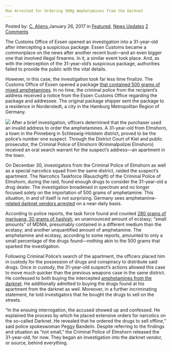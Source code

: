 ```yaml
---
Man Arrested for Ordering 500g Amphetamines from the Darknet
---
```

<article class="post-listing post-17748 post type-post status-publish format-standard has-post-thumbnail hentry 
    <div class="post-inner">
        <span>Posted by: <a href="https://www.deepdotweb.com/author/caliens/" title="">C. Aliens </a></span>
    <span>January 26, 2017</span>
    <span>in <a href="https://www.deepdotweb.com/category/deepdot-news/" rel="category tag">Featured</a>, <a href="https://www.deepdotweb.com/category/news-updates/" rel="category tag">News Updates</a></span>
    <span><a href="https://www.deepdotweb.com/2017/01/26/man-arrested-ordering-500g-amphetamines-darknet/#comments">2 Comments</a></span>
    </p>
    <div class="clear"></div>
    <div class="entry">
    <p>The Customs Office of Essen opened an investigation into a 31-year-old after intercepting a suspicious package. Essen Customs became a commonplace on the news after another recent bust—and an even bigger one that involved illegal firearms. In it, a similar event took place. And, as with the interception of the 31-year-old&#8217;s suspicious package, authorities failed to provide the public with the vital details.</p>
    <p>However, in this case, the investigation took far less time finalize. The Customs Office of Essen opened a package <a href="http://www.presseportal.de/blaulicht/pm/19027/3527595">that contained 500 grams of mixed amphetamines</a>. In no time, the criminal police from the recipient’s address received a notice from the Essen Customs Office regarding the package and addressee. The original package shipper sent the package to a residence in Norderstedt, a city in the Hamburg Metropolitan Region of Germany.</p>
    <p><img class="wp-image-17755 aligncenter" src="/imgs/2017/01/word-image-27.jpeg" srcset="/imgs/2017/01/word-image-27.jpeg 864w, /imgs/2017/01/word-image-27-300x118.jpeg 300w" sizes="(max-width: 864px) 100vw, 864px"/> After a brief investigation, officers determined that the purchaser used an invalid address to order the amphetamines. A 31-year-old from Elmshorn, a town in the Pinneberg in Schleswig-Holstein district, proved to be the police’s number one suspect. Through the District Court of Kiel and public prosecutor, the Criminal Police of Elmshorn (Kriminalpolizei Elmshorn) received an oral search warrant for the suspect’s address—an apartment in the town.</p>
    <p>On December 30, investigators from the Criminal Police of Elmshorn as well as a special narcotics squad from the same district, raided the suspect’s apartment. The Narcotics Taskforce (Rauschgift) of the Criminal Police of Elmshorn, during the raid, found enough drugs to consider the 31-year-old a drug dealer. The investigation broadened in spectrum and no longer focused solely on the importation of 500 grams of amphetamine. This situation, in and of itself is not surprising. Germany sees amphetamine-<a href="https://www.deepdotweb.com/2016/10/22/german-special-forces-arrest-darknet-amphetamine-vendor/">related darknet vendors arrested</a> on a near-daily basis.</p>
    <p>According to police reports, the task force found and counted <a href="https://www.abendblatt.de/region/norderstedt/article209184447/Kripo-Norderstedt-nimmt-31-jaehrigen-Drogendealer-fest.html">280 grams of marijuana; 30 grams of hashish</a>; an unannounced amount of ecstasy; “small amounts” of MDMA, presumably contained in a different medium than the ecstasy; and another unquantified amount of amphetamine. The amphetamine and ecstasy, according to some reports, amounted to only a small percentage of the drugs found—nothing akin to the 500 grams that sparked the investigation.</p>
    <p>Following Criminal Police’s search of the apartment, the officers placed him in custody for the possession of drugs and conspiracy to distribute said drugs. Once in custody, the 31-year-old suspect’s actions allowed this case to move much quicker than the previous weapons case in the same district. He confessed to both buying the intercepted <a href="https://www.deepdotweb.com/?s=amphetamine">amphetamines from the darknet</a>. He additionally admitted to buying the drugs found at his apartment from the darknet as well. Moreover, in a further incriminating statement, he told investigators that he bought the drugs to sell on the streets.</p>
    <p>&#8220;In the ensuing interrogation, the accused showed up and confessed. He explained the process by which he placed extensive orders for narcotics on the so-called Darknet. He revealed that he ordered the drugs to sell offline,&#8221; said police spokeswoman Peggy Bandelin. Despite referring to the findings and situation as “not small,” the Criminal Police of Elmshorn released the 31-year-old, for now. They began an investigation into the darknet vendor, or source, behind everything.</p>
    </div>
    <span style="display:none" class="updated">2017-01-26</span>
    <div style="display:none" class="vcard author" itemprop="author" itemscope itemtype="http://schema.org/Person"><strong class="fn" itemprop="name"><a href="https://www.deepdotweb.com/author/caliens/" title="Posts by C. Aliens" rel="author">C. Aliens</a></strong></div>
    </div>
</article>

